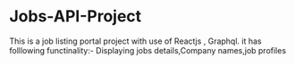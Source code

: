 # Jobs-API-Project
This is a job listing portal project with use of Reactjs , Graphql. it has folllowing functinality:- Displaying jobs details,Company names,job profiles
